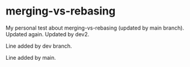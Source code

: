 # merging-vs-rebasing
My personal test about merging-vs-rebasing (updated by main branch). Updated again. Updated by dev2.

Line added by dev branch.





Line added by main.
